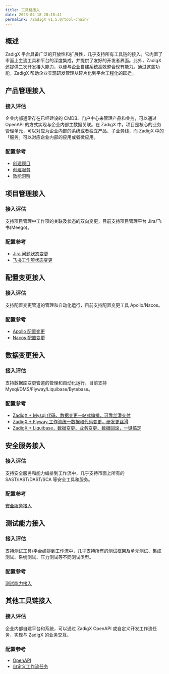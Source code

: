 ```yaml
---
title: 工具链接入
date: 2023-04-18 20:18:41
permalink: /ZadigX v1.5.0/tool-chain/
---
```


## 概述
ZadigX 平台具备广泛的开放性和扩展性，几乎支持所有工具链的接入。它内置了市面上主流工具和平台的深度集成，并提供了友好的开发者界面。此外，ZadigX 还提供二次开发接入能力，以便与企业自建系统高效整合现有能力。通过这些功能，ZadigX 帮助企业实现研发管理从碎片化到平台工程化的跃迁。

## 产品管理接入
### 接入评估
企业内部通常存在已经建设的 CMDB、门户中心来管理产品和业务，可以通过 OpenAPI 的方式实现与企业内部主数据关联。在 ZadigX 中，项目是核心的业务管理单元，可以对应为企业内部的系统或者独立产品、子业务线，而 ZadigX 中的「服务」可以对应企业内部的应用或者微应用。
### 配置参考
- [创建项目](/ZadigX%20v1.5.0/api/project/)
- [创建服务](/ZadigX%20v1.5.0/api/service/#创建服务)
- [效能洞察](/ZadigX%20v1.5.0/api/insight/#数据概览)

## 项目管理接入
### 接入评估
支持项目管理中工作项的关联及状态的双向变更，目前支持项目管理平台 Jira/飞书(Meego)。

### 配置参考

- [Jira 问题状态变更](/ZadigX%20v1.5.0/project/workflow-jobs/#jira-问题状态变更)
- [飞书工作项状态变更](/ZadigX%20v1.5.0/project/workflow-jobs/#飞书工作项状态变更)

## 配置变更接入
### 接入评估
支持配置变更管道的管理和自动化运行，目前支持配置变更工具 Apollo/Nacos。
### 配置参考

- [Apollo 配置变更](/ZadigX%20v1.5.0/project/workflow-jobs/#apollo-配置变更)
- [Nacos 配置变更](/ZadigX%20v1.5.0/project/workflow-jobs/#nacos-配置变更)

## 数据变更接入
### 接入评估
支持数据库变更管道的管理和自动化运行，目前支持 Mysql/DMS/Flyway/Liquibase/Bytebase。
### 配置参考
- [ZadigX + Mysql 代码、数据变更一站式编排，可靠丝滑交付](https://mp.weixin.qq.com/s/vKVPR6sn4lAifiOPZgvzNA)
- [ZadigX + Flyway 工作流统一数据和代码变更，研发更丝滑](https://mp.weixin.qq.com/s/KFyKkYTQp58BpNn9HGA7AQ)
- [ZadigX + Liquibase，数据变更、业务变更、数据回滚，一键搞定](https://mp.weixin.qq.com/s/ZnAJ_h_GXAABxzaD4kfTqg)

## 安全服务接入
### 接入评估
支持安全服务和能力编排到工作流中，几乎支持市面上所有的 SAST/IAST/DAST/SCA 等安全工具和服务。
### 配置参考

[安全服务接入](/ZadigX%20v1.5.0/security-manual/)

## 测试能力接入
### 接入评估
支持测试工具/平台编排到工作流中，几乎支持所有的测试框架及单元测试、集成测试、系统测试、压力测试等不同测试类型。
### 配置参考
[测试能力接入](/ZadigX%20v1.5.0/test-manual/)

## 其他工具链接入
### 接入评估
企业内部自建平台和系统，可以通过 ZadigX OpenAPI 或自定义开发工作流任务，实现与 ZadigX 的业务交互。
### 配置参考
- [OpenAPI](/ZadigX%20dev/api/usage)
- [自定义工作流任务](/ZadigX%20v1.5.0/settings/custom-task/)
